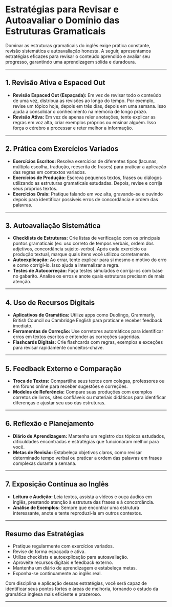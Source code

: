 
# Estratégias para Revisar e Autoavaliar o Domínio das Estruturas Gramaticais

Dominar as estruturas gramaticais do inglês exige prática constante, revisão sistemática e autoavaliação honesta. A seguir, apresentamos estratégias eficazes para revisar o conteúdo aprendido e avaliar seu progresso, garantindo uma aprendizagem sólida e duradoura.

---

## 1. **Revisão Ativa e Espaced Out**

- **Revisão Espaced Out (Espaçada):** Em vez de revisar todo o conteúdo de uma vez, distribua as revisões ao longo do tempo. Por exemplo, revise um tópico hoje, depois em três dias, depois em uma semana. Isso ajuda a consolidar o conhecimento na memória de longo prazo.
- **Revisão Ativa:** Em vez de apenas reler anotações, tente explicar as regras em voz alta, criar exemplos próprios ou ensinar alguém. Isso força o cérebro a processar e reter melhor a informação.

---

## 2. **Prática com Exercícios Variados**

- **Exercícios Escritos:** Resolva exercícios de diferentes tipos (lacunas, múltipla escolha, tradução, reescrita de frases) para praticar a aplicação das regras em contextos variados.
- **Exercícios de Produção:** Escreva pequenos textos, frases ou diálogos utilizando as estruturas gramaticais estudadas. Depois, revise e corrija seus próprios textos.
- **Exercícios Orais:** Pratique falando em voz alta, gravando-se e ouvindo depois para identificar possíveis erros de concordância e ordem das palavras.

---

## 3. **Autoavaliação Sistemática**

- **Checklists de Estruturas:** Crie listas de verificação com os principais pontos gramaticais (ex: uso correto de tempos verbais, ordem dos adjetivos, concordância sujeito-verbo). Após cada exercício ou produção textual, marque quais itens você utilizou corretamente.
- **Autoexplicação:** Ao errar, tente explicar para si mesmo o motivo do erro e como corrigi-lo. Isso ajuda a internalizar a regra.
- **Testes de Autocorreção:** Faça testes simulados e corrija-os com base no gabarito. Analise os erros e anote quais estruturas precisam de mais atenção.

---

## 4. **Uso de Recursos Digitais**

- **Aplicativos de Gramática:** Utilize apps como Duolingo, Grammarly, British Council ou Cambridge English para praticar e receber feedback imediato.
- **Ferramentas de Correção:** Use corretores automáticos para identificar erros em textos escritos e entender as correções sugeridas.
- **Flashcards Digitais:** Crie flashcards com regras, exemplos e exceções para revisar rapidamente conceitos-chave.

---

## 5. **Feedback Externo e Comparação**

- **Troca de Textos:** Compartilhe seus textos com colegas, professores ou em fóruns online para receber sugestões e correções.
- **Modelos de Referência:** Compare suas produções com exemplos corretos de livros, sites confiáveis ou materiais didáticos para identificar diferenças e ajustar seu uso das estruturas.

---

## 6. **Reflexão e Planejamento**

- **Diário de Aprendizagem:** Mantenha um registro dos tópicos estudados, dificuldades encontradas e estratégias que funcionaram melhor para você.
- **Metas de Revisão:** Estabeleça objetivos claros, como revisar determinado tempo verbal ou praticar a ordem das palavras em frases complexas durante a semana.

---

## 7. **Exposição Contínua ao Inglês**

- **Leitura e Audição:** Leia textos, assista a vídeos e ouça áudios em inglês, prestando atenção à estrutura das frases e à concordância.
- **Análise de Exemplos:** Sempre que encontrar uma estrutura interessante, anote e tente reproduzi-la em outros contextos.

---

## **Resumo das Estratégias**

- Pratique regularmente com exercícios variados.
- Revise de forma espaçada e ativa.
- Utilize checklists e autoexplicação para autoavaliação.
- Aproveite recursos digitais e feedback externo.
- Mantenha um diário de aprendizagem e estabeleça metas.
- Exponha-se continuamente ao inglês real.

Com disciplina e aplicação dessas estratégias, você será capaz de identificar seus pontos fortes e áreas de melhoria, tornando o estudo da gramática inglesa mais eficiente e prazeroso.

---
```